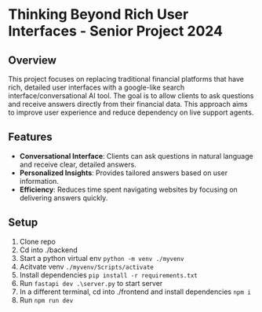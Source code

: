# Thinking Beyond Rich User Interfaces - Senior Project 2024

## Overview
This project focuses on replacing traditional financial platforms that have rich, detailed user interfaces with a google-like search interface/conversational AI tool. 
The goal is to allow clients to ask questions and receive answers directly from their financial data. This approach aims to improve user experience and reduce dependency on live support agents.

## Features
* **Conversational Interface**: Clients can ask questions in natural language and receive clear, detailed answers.
* **Personalized Insights**: Provides tailored answers based on user information.
* **Efficiency**: Reduces time spent navigating websites by focusing on delivering answers quickly.


## Setup
1. Clone repo
2. Cd into ./backend
3. Start a python virtual env ```python -m venv ./myvenv```
4. Acitvate venv ```./myvenv/Scripts/activate```
5. Install dependencies ```pip install -r requirements.txt```
6. Run ```fastapi dev .\server.py``` to start server
7. In a different terminal, cd into ./frontend and install dependencies ```npm i ```
8. Run ```npm run dev```

